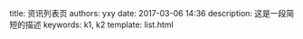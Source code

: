 title: 资讯列表页
authors: yxy
date:   2017-03-06 14:36
description: 这是一段简短的描述
keywords: k1, k2
template: list.html
